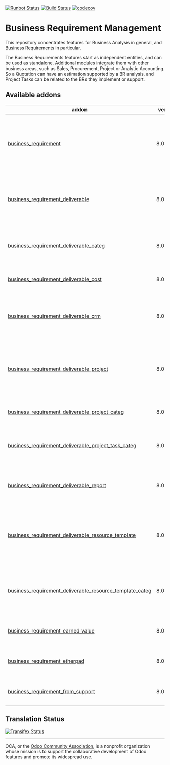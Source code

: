 [![Runbot Status](https://runbot.odoo-community.org/runbot/badge/flat/222/8.0.svg)](https://runbot.odoo-community.org/runbot/repo/github-com-oca-business-requirement-222)
[![Build Status](https://travis-ci.org/OCA/business-requirement.svg?branch=8.0)](https://travis-ci.org/OCA/business-requirement)
[![codecov](https://codecov.io/gh/OCA/business-requirement/branch/8.0/graph/badge.svg)](https://codecov.io/gh/OCA/business-requirement)


# Business Requirement Management

This repository concentrates features for Business Analysis in general, and Business Requirements in particular.

The Business Requirements features start as independent entities, and can be used as standalone.
Additional modules integrate them with other business areas, such as Sales, Procurement, Project or Analytic Accounting.
So a Quotation can have an estimation supported by a BR analysis, and Project Tasks can be related to the BRs they implement or support.


[//]: # (addons)

Available addons
----------------
addon | version | maintainers | summary
--- | --- | --- | ---
[business_requirement](business_requirement/) | 8.0.5.1.3 |  | Manage the Business Requirements (stories, scenarios, gaps and test cases) for your customers
[business_requirement_deliverable](business_requirement_deliverable/) | 8.0.5.0.1 |  | Manage the Business Requirement Deliverables and Resources for your customers
[business_requirement_deliverable_categ](business_requirement_deliverable_categ/) | 8.0.3.0.2 |  | Adds Task Categories to your Business Requirement Resources
[business_requirement_deliverable_cost](business_requirement_deliverable_cost/) | 8.0.2.0.0 |  | Control the cost of your Business Requirements
[business_requirement_deliverable_crm](business_requirement_deliverable_crm/) | 8.0.1.0.1 |  | Create your sales quotations directly from the Business Requirements deliverables
[business_requirement_deliverable_project](business_requirement_deliverable_project/) | 8.0.4.0.6 |  | Create projects and tasks directly from the Business Requirement and Resources lines
[business_requirement_deliverable_project_categ](business_requirement_deliverable_project_categ/) | 8.0.1.0.0 |  | Include category on generating project
[business_requirement_deliverable_project_task_categ](business_requirement_deliverable_project_task_categ/) | 8.0.1.0.2 |  | Adds Task Categories to your Business Requirement Resources
[business_requirement_deliverable_report](business_requirement_deliverable_report/) | 8.0.5.0.2 |  | Print the Business Requirement Document for your customers
[business_requirement_deliverable_resource_template](business_requirement_deliverable_resource_template/) | 8.0.1.0.1 |  | Manage default resource lines in your deliverable sales package from product template
[business_requirement_deliverable_resource_template_categ](business_requirement_deliverable_resource_template_categ/) | 8.0.1.0.0 |  | Manage default resource lines categories in your deliverable templates
[business_requirement_earned_value](business_requirement_earned_value/) | 8.0.1.0.0 |  | Manage the Earned Value for your customers
[business_requirement_etherpad](business_requirement_etherpad/) | 8.0.1.0.1 |  | Manage the Business Requirements Notes via Etherpad
[business_requirement_from_support](business_requirement_from_support/) | 8.0.1.0.0 |  | Generate Business Requirements from issues

[//]: # (end addons)

Translation Status
------------------
[![Transifex Status](https://www.transifex.com/projects/p/OCA-business-requirement-8-0/chart/image_png)](https://www.transifex.com/projects/p/OCA-business-requirement-8-0)

----

OCA, or the [Odoo Community Association](http://odoo-community.org/), is a nonprofit organization whose
mission is to support the collaborative development of Odoo features and
promote its widespread use.

